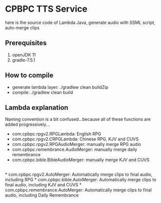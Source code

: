 # CPBPC TTS Service

here is the source code of Lambda Java, generate audio with SSML script, auto-merge clips

## Prerequisites
1. openJDK 11
2. gradle-7.5.1

## How to compile
* generate lambda layer: ./gradlew clean buildZip
* compile: ./gradlew clean build

## Lambda explanation
Naming convention is a bit confused...because all of these functions are added progressively...
* com.cpbpc.rpgv2.RPGLambda: English RPG
* com.cpbpc.rpgv2.CRPGLambda: Chinese RPG, KJV and CUVS
* com.cpbpc.rpgv2.RPGAudioMerger: manually merge RPG audio
* com.cpbpc.remembrance.AudioMerger: manually merge daily remembrance
* com.cpbpc.bible.BibleAudioMerger: manually merge KJV and CUVS
<br/>
* com.cpbpc.rpgv2.AutoMerger: Automatically merge clips to final audio, including RPG
* com.cpbpc.bible.AutoMerger: Automatically merge clips to final audio, including KJV and CUVS
* com.cpbpc.remembrance.AutoMerger: Automatically merge clips to final audio, including Daily Remembrance
